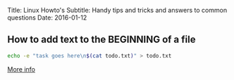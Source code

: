 Title: Linux Howto's
Subtitle: Handy tips and tricks and answers to common questions
Date: 2016-01-12



## How to add text to the BEGINNING of a file

```bash
echo -e "task goes here\n$(cat todo.txt)" > todo.txt
```

[More info](http://superuser.com/questions/246837/how-do-i-add-text-to-the-beginning-of-a-file-in-bash)
